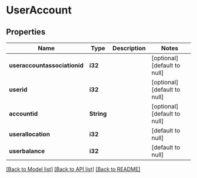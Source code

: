 # UserAccount

## Properties
Name | Type | Description | Notes
------------ | ------------- | ------------- | -------------
**useraccountassociationid** | **i32** |  | [optional] [default to null]
**userid** | **i32** |  | [optional] [default to null]
**accountid** | **String** |  | [optional] [default to null]
**userallocation** | **i32** |  | [default to null]
**userbalance** | **i32** |  | [default to null]

[[Back to Model list]](../README.md#documentation-for-models) [[Back to API list]](../README.md#documentation-for-api-endpoints) [[Back to README]](../README.md)


